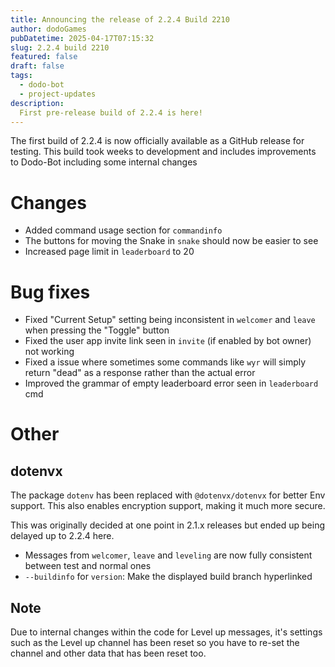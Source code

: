 ```yaml
---
title: Announcing the release of 2.2.4 Build 2210
author: dodoGames
pubDatetime: 2025-04-17T07:15:32
slug: 2.2.4 build 2210
featured: false
draft: false
tags:
  - dodo-bot
  - project-updates
description:
  First pre-release build of 2.2.4 is here!
---
```


The first build of 2.2.4 is now officially available as a GitHub release for testing. This build took weeks to development and includes improvements to Dodo-Bot including some internal changes


# Changes
* Added command usage section for `commandinfo`
* The buttons for moving the Snake in `snake` should now be easier to see
* Increased page limit in `leaderboard` to 20

# Bug fixes
* Fixed "Current Setup" setting being inconsistent in `welcomer` and `leave` when pressing the "Toggle" button
* Fixed the user app invite link seen in `invite` (if enabled by bot owner) not working
* Fixed a issue where sometimes some commands like `wyr` will simply return "dead" as a response rather than the actual error
* Improved the grammar of empty leaderboard error seen in `leaderboard` cmd

# Other

## dotenvx
The package `dotenv` has been replaced with `@dotenvx/dotenvx` for better Env support. This also enables encryption support, making it much more secure.

This was originally decided at one point in 2.1.x releases but ended up being delayed up to 2.2.4 here.

* Messages from `welcomer`, `leave` and `leveling` are now fully consistent between test and normal ones
* `--buildinfo` for `version`: Make the displayed build branch hyperlinked


## Note
Due to internal changes within the code for Level up messages, it's settings such as the Level up channel has been reset so you have to re-set the channel and other data that has been reset too.
